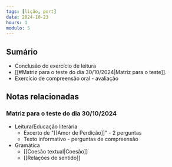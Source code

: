 ```yaml
---
tags: [lição, port]
data: 2024-10-23
hours: 1
modulo: 5
---
```


## Sumário
- Conclusão do exercício de leitura
- [[#Matriz para o teste do dia 30/10/2024|Matriz para o teste]].
- Exercício de compreensão oral - avaliação

## Notas relacionadas

### Matriz para o teste do dia 30/10/2024

- Leitura/Educação literária
	- Excerto de "[[Amor de Perdição]]" - 2 perguntas
	- Texto informativo - perguntas de compreensão
- Gramática
	- [[Coesão textual|Coesão]]
	- [[Relações de sentido]]
